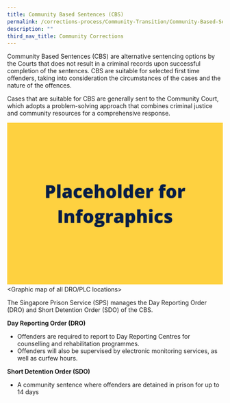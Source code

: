 ```yaml
---
title: Community Based Sentences (CBS)
permalink: /corrections-process/Community-Transition/Community-Based-Sentences
description: ""
third_nav_title: Community Corrections
---
```

Community Based Sentences (CBS) are alternative sentencing options by the Courts that does not result in a criminal records upon successful completion of the sentences. CBS are suitable for selected first time offenders, taking into consideration the circumstances of the cases and the nature of the offences.

Cases that are suitable for CBS are generally sent to the Community Court, which adopts a problem-solving approach that combines criminal justice and community resources for a comprehensive response. 

![](/images/Placeholder%20for%20Info.jpg)
<Graphic map of all DRO/PLC locations>

The Singapore Prison Service (SPS) manages the Day Reporting Order (DRO) and Short Detention Order (SDO) of the CBS. 

**Day Reporting Order (DRO)**
* Offenders are required to report to Day Reporting Centres for counselling and rehabilitation programmes.
* Offenders will also be supervised by electronic monitoring services, as well as curfew hours.

**Short Detention Order (SDO)**
* A community sentence where offenders are detained in prison for up to 14 days